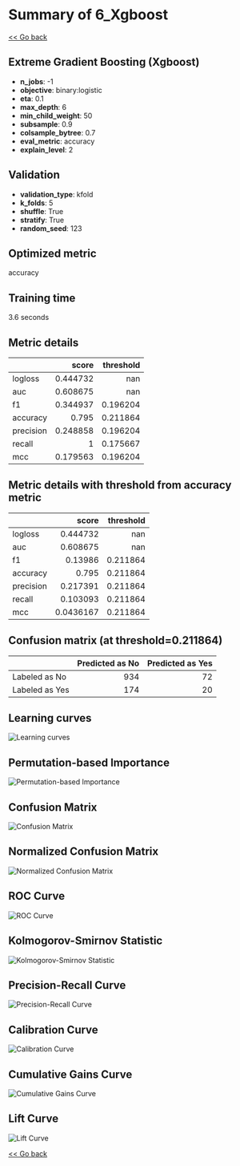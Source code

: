 # Summary of 6_Xgboost

[<< Go back](../README.md)


## Extreme Gradient Boosting (Xgboost)
- **n_jobs**: -1
- **objective**: binary:logistic
- **eta**: 0.1
- **max_depth**: 6
- **min_child_weight**: 50
- **subsample**: 0.9
- **colsample_bytree**: 0.7
- **eval_metric**: accuracy
- **explain_level**: 2

## Validation
 - **validation_type**: kfold
 - **k_folds**: 5
 - **shuffle**: True
 - **stratify**: True
 - **random_seed**: 123

## Optimized metric
accuracy

## Training time

3.6 seconds

## Metric details
|           |    score |   threshold |
|:----------|---------:|------------:|
| logloss   | 0.444732 |  nan        |
| auc       | 0.608675 |  nan        |
| f1        | 0.344937 |    0.196204 |
| accuracy  | 0.795    |    0.211864 |
| precision | 0.248858 |    0.196204 |
| recall    | 1        |    0.175667 |
| mcc       | 0.179563 |    0.196204 |


## Metric details with threshold from accuracy metric
|           |     score |   threshold |
|:----------|----------:|------------:|
| logloss   | 0.444732  |  nan        |
| auc       | 0.608675  |  nan        |
| f1        | 0.13986   |    0.211864 |
| accuracy  | 0.795     |    0.211864 |
| precision | 0.217391  |    0.211864 |
| recall    | 0.103093  |    0.211864 |
| mcc       | 0.0436167 |    0.211864 |


## Confusion matrix (at threshold=0.211864)
|                |   Predicted as No |   Predicted as Yes |
|:---------------|------------------:|-------------------:|
| Labeled as No  |               934 |                 72 |
| Labeled as Yes |               174 |                 20 |

## Learning curves
![Learning curves](learning_curves.png)

## Permutation-based Importance
![Permutation-based Importance](permutation_importance.png)
## Confusion Matrix

![Confusion Matrix](confusion_matrix.png)


## Normalized Confusion Matrix

![Normalized Confusion Matrix](confusion_matrix_normalized.png)


## ROC Curve

![ROC Curve](roc_curve.png)


## Kolmogorov-Smirnov Statistic

![Kolmogorov-Smirnov Statistic](ks_statistic.png)


## Precision-Recall Curve

![Precision-Recall Curve](precision_recall_curve.png)


## Calibration Curve

![Calibration Curve](calibration_curve_curve.png)


## Cumulative Gains Curve

![Cumulative Gains Curve](cumulative_gains_curve.png)


## Lift Curve

![Lift Curve](lift_curve.png)



[<< Go back](../README.md)
